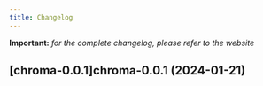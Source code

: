 ```yaml
---
title: Changelog
---
```


**Important:**
*for the complete changelog, please refer to the website*



## [chroma-0.0.1]chroma-0.0.1 (2024-01-21)